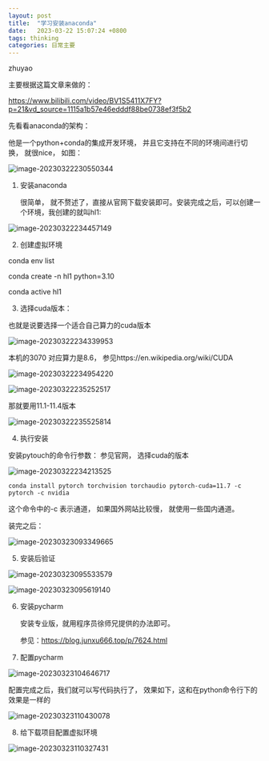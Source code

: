 ```yaml
---
layout: post
title:  "学习安装anaconda"
date:   2023-03-22 15:07:24 +0800
tags: thinking
categories: 日常主要
---
```




zhuyao



主要根据这篇文章来做的：

https://www.bilibili.com/video/BV1S5411X7FY?p=21&vd_source=1115a1b57e46edddf88be0738ef3f5b2



先看看anaconda的架构： 

他是一个python+conda的集成开发环境， 并且它支持在不同的环境间进行切换， 就很nice， 如图： 

![image-20230322230550344](assets/images/学习安装anicoda/image-20230322230550344.png)



1) 安装anaconda

   很简单， 就不赘述了，直接从官网下载安装即可。安装完成之后，可以创建一个环境，我创建的就叫hl1:

![image-20230322234457149](assets/images/学习安装anaconda/image-20230322234457149.png)



2) 创建虚拟环境

conda env list

conda create -n hl1 python=3.10

conda active hl1



3) 选择cuda版本：

也就是说要选择一个适合自己算力的cuda版本 

![image-20230322234339953](assets/images/学习安装anaconda/image-20230322234339953.png)



本机的3070 对应算力是8.6， 参见https://en.wikipedia.org/wiki/CUDA

![image-20230322234954220](assets/images/学习安装anaconda/image-20230322234954220.png)



![image-20230322235252517](assets/images/学习安装anaconda/image-20230322235252517.png)

那就要用11.1-11.4版本

![image-20230322235525814](assets/images/学习安装anaconda/image-20230322235525814.png)



4) 执行安装

安装pytouch的命令行参数： 参见官网， 选择cuda的版本

![image-20230322234213525](assets/images/学习安装anicoda/image-20230322234213525.png)

```
conda install pytorch torchvision torchaudio pytorch-cuda=11.7 -c pytorch -c nvidia
```

这个命令中的-c 表示通道， 如果国外网站比较慢， 就使用一些国内通道。





装完之后：

![image-20230323093349665](assets/images/学习安装anaconda/image-20230323093349665.png)



5) 安装后验证

![image-20230323095533579](assets/images/学习安装anaconda/image-20230323095533579.png)

![image-20230323095619140](assets/images/学习安装anaconda/image-20230323095619140.png)



6) 安装pycharm

   安装专业版，就用程序员徐师兄提供的办法即可。

   参见：https://blog.junxu666.top/p/7624.html

   

7) 配置pycharm

![image-20230323104646717](assets/images/学习安装anaconda/image-20230323104646717.png)



配置完成之后，我们就可以写代码执行了， 效果如下，这和在python命令行下的效果是一样的

![image-20230323110430078](assets/images/【学习笔记】学习安装anaconda/image-20230323110430078.png)





8) 给下载项目配置虚拟环境

![image-20230323110327431](assets/images/【学习笔记】学习安装anaconda/image-20230323110327431.png)



